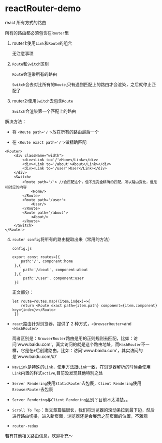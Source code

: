 # reactRouter-demo

react 所有方式的路由

所有的路由都必须包含在`Router`里

1. router1:使用`Link`和`Route`的组合

   无注意事项

2. `Route`和`Switch`区别
   
   `Route`会渲染所有的路由

   `Switch`会去对比所有的`Route`,只有遇到匹配上的路由才会渲染，之后就停止匹配了

3. router2:使用`Switch`去包含`Route`

   `Switch`会渲染第一个匹配上的路由

解决方法：

- 将 `<Route path='/'>`放在所有的路由最后一个

- 在 `<Route exact path='/'>`做精确匹配

```
<Router>
    <div className="width">
        <div><Link to='/'>Home</Link></div>
        <div><Link to='/about'>About</Link></div>
        <div><Link to='/user'>User</Link></div>
    </div>
    <Switch>
        <Route path='/'> //会匹配这个，但不是完全精确的匹配，所以路由变化，但是相对应的内容
            <Home/>
        </Route>
        <Route path='/user'>
            <User/>
        </Route>
        <Route path='/about'>
            <About/>
        </Route>
    </Switch>
</Router>
```

4. `router config`将所有的路由提取出来（常用的方法）

   `config.js`
   ```
   export const routes=[{ 
       path:'/', component:home 
    },{ 
        path:'/about', component:about 
    },{ 
        path:'/user', component:user 
    }]
   ```
   正文部分：
   ```
   let route=routes.map((item,index)=>{ 
       return <Route exact path={item.path} component={item.component} key={index}></Route> 
    })
   ```

- `react`路由针对浏览器，提供了 2 种方式，`<BrowserRouter>`and `<HashRouter>`

  两者区别是：`BrowserRouter`路由是用的正则规则去匹配，比如：访问'www:baidu.com'，真实访问的就是这个路由地址，而`HashRouter`不一样，它是在`#`后创建路由，比如：访问'www:baidu.com'，其实访问的是'www:baidu.com/#/'

- `NavLink`是特殊的`Link`，使用方法跟`Link`一致，在浏览器解析的时候会使用`Link`内置的样式`active`,目前没发现其他特别之处

- `Server Rendering`使用`StaticRouter`去包裹，`Client Rendering`使用`BrowserRouter`去包裹

- `Server Rendering`与`Client Rendering`区别？目前不太清楚。。

- `Scroll To Top`：当文章篇幅很长，我们将浏览器的滚动条拉到最下边，然后进行路由切换，进入新页面，浏览器还是会展示之前页面的位置，不雅观

- `router-redux`

若有其他相关路由信息，欢迎补充～
